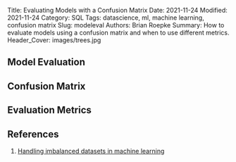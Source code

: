 Title: Evaluating Models with a Confusion Matrix
Date: 2021-11-24
Modified: 2021-11-24
Category: SQL
Tags: datascience, ml, machine learning, confusion matrix
Slug: modeleval
Authors: Brian Roepke
Summary: How to evaluate models using a confusion matrix and when to use different metrics.
Header_Cover: images/trees.jpg

## Model Evaluation


## Confusion Matrix


## Evaluation Metrics



## References

1. [Handling imbalanced datasets in machine learning](https://towardsdatascience.com/handling-imbalanced-datasets-in-machine-learning-7a0e84220f28)
